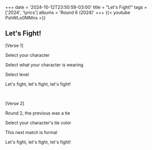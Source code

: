 +++
date = '2024-10-12T23:50:59-03:00'
title = "Let's Fight!"
tags = ['2024', 'lyrics']
albums = 'Round 6 (2024)'
+++
{{< youtube PshWLo0MMns >}}

## Let's Fight!

[Verse 1]

Select your character

Select what your character is wearing

Select level

Let's fight, let's fight, let's fight!

&nbsp;

[Verse 2]

Round 2, the previous was a tie

Select your character's tie color

This next match is formal

Let's fight, let's fight, let's fight!